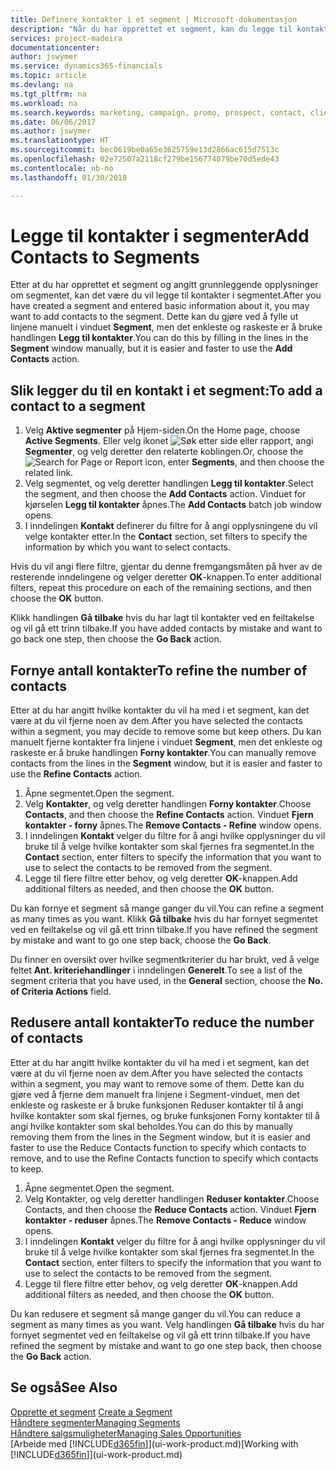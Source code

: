 ```yaml
---
title: Definere kontakter i et segment | Microsoft-dokumentasjon
description: "Når du har opprettet et segment, kan du legge til kontakter i segmentet, for eksempel som en del av en markedsføringskampanje rettet mot bestemte kunder eller klienter."
services: project-madeira
documentationcenter: 
author: jswymer
ms.service: dynamics365-financials
ms.topic: article
ms.devlang: na
ms.tgt_pltfrm: na
ms.workload: na
ms.search.keywords: marketing, campaign, promo, prospect, contact, client, customer
ms.date: 06/06/2017
ms.author: jswymer
ms.translationtype: HT
ms.sourcegitcommit: bec0619be0a65e3625759e13d2866ac615d7513c
ms.openlocfilehash: 02e72507a2118cf279be156774079be70d5ede43
ms.contentlocale: nb-no
ms.lasthandoff: 01/30/2018

---
```

# <a name="add-contacts-to-segments"></a><span data-ttu-id="7e85d-103">Legge til kontakter i segmenter</span><span class="sxs-lookup"><span data-stu-id="7e85d-103">Add Contacts to Segments</span></span>
<span data-ttu-id="7e85d-104">Etter at du har opprettet et segment og angitt grunnleggende opplysninger om segmentet, kan det være du vil legge til kontakter i segmentet.</span><span class="sxs-lookup"><span data-stu-id="7e85d-104">After you have created a segment and entered basic information about it, you may want to add contacts to the segment.</span></span> <span data-ttu-id="7e85d-105">Dette kan du gjøre ved å fylle ut linjene manuelt i vinduet **Segment**, men det enkleste og raskeste er å bruke handlingen **Legg til kontakter**.</span><span class="sxs-lookup"><span data-stu-id="7e85d-105">You can do this by filling in the lines in the **Segment** window manually, but it is easier and faster to use the **Add Contacts** action.</span></span>

## <a name="to-add-a-contact-to-a-segment"></a><span data-ttu-id="7e85d-106">Slik legger du til en kontakt i et segment:</span><span class="sxs-lookup"><span data-stu-id="7e85d-106">To add a contact to a segment</span></span>
1. <span data-ttu-id="7e85d-107">Velg **Aktive segmenter** på Hjem-siden.</span><span class="sxs-lookup"><span data-stu-id="7e85d-107">On the Home page, choose **Active Segments**.</span></span> <span data-ttu-id="7e85d-108">Eller velg ikonet ![Søk etter side eller rapport](media/ui-search/search_small.png "Søk etter side eller rapport"), angi **Segmenter**, og velg deretter den relaterte koblingen.</span><span class="sxs-lookup"><span data-stu-id="7e85d-108">Or, choose the ![Search for Page or Report](media/ui-search/search_small.png "Search for Page or Report icon") icon, enter **Segments**, and then choose the related link.</span></span>  
2. <span data-ttu-id="7e85d-109">Velg segmentet, og velg deretter handlingen **Legg til kontakter**.</span><span class="sxs-lookup"><span data-stu-id="7e85d-109">Select the segment, and then choose the **Add Contacts** action.</span></span> <span data-ttu-id="7e85d-110">Vinduet for kjørselen **Legg til kontakter** åpnes.</span><span class="sxs-lookup"><span data-stu-id="7e85d-110">The **Add Contacts** batch job window opens.</span></span>
3. <span data-ttu-id="7e85d-111">I inndelingen **Kontakt** definerer du filtre for å angi opplysningene du vil velge kontakter etter.</span><span class="sxs-lookup"><span data-stu-id="7e85d-111">In the **Contact** section, set filters to specify the information by which you want to select contacts.</span></span>

<span data-ttu-id="7e85d-112">Hvis du vil angi flere filtre, gjentar du denne fremgangsmåten på hver av de resterende inndelingene og velger deretter **OK**-knappen.</span><span class="sxs-lookup"><span data-stu-id="7e85d-112">To enter additional filters, repeat this procedure on each of the remaining sections, and then choose the **OK** button.</span></span>

<span data-ttu-id="7e85d-113">Klikk handlingen **Gå tilbake** hvis du har lagt til kontakter ved en feiltakelse og vil gå ett trinn tilbake.</span><span class="sxs-lookup"><span data-stu-id="7e85d-113">If you have added contacts by mistake and want to go back one step, then choose the **Go Back** action.</span></span>

## <a name="to-refine-the-number-of-contacts"></a><span data-ttu-id="7e85d-114">Fornye antall kontakter</span><span class="sxs-lookup"><span data-stu-id="7e85d-114">To refine the number of contacts</span></span>
<span data-ttu-id="7e85d-115">Etter at du har angitt hvilke kontakter du vil ha med i et segment, kan det være at du vil fjerne noen av dem.</span><span class="sxs-lookup"><span data-stu-id="7e85d-115">After you have selected the contacts within a segment, you may decide to remove some but keep others.</span></span> <span data-ttu-id="7e85d-116">Du kan manuelt fjerne kontakter fra linjene i vinduet **Segment**, men det enkleste og raskeste er å bruke handlingen **Forny kontakter**.</span><span class="sxs-lookup"><span data-stu-id="7e85d-116">You can manually remove contacts from the lines in the **Segment** window, but it is easier and faster to use the **Refine Contacts** action.</span></span>

1. <span data-ttu-id="7e85d-117">Åpne segmentet.</span><span class="sxs-lookup"><span data-stu-id="7e85d-117">Open the segment.</span></span>
2. <span data-ttu-id="7e85d-118">Velg **Kontakter**, og velg deretter handlingen **Forny kontakter**.</span><span class="sxs-lookup"><span data-stu-id="7e85d-118">Choose **Contacts**, and then choose the **Refine Contacts** action.</span></span> <span data-ttu-id="7e85d-119">Vinduet **Fjern kontakter - forny** åpnes.</span><span class="sxs-lookup"><span data-stu-id="7e85d-119">The **Remove Contacts - Refine** window opens.</span></span>
3. <span data-ttu-id="7e85d-120">I inndelingen **Kontakt** velger du filtre for å angi hvilke opplysninger du vil bruke til å velge hvilke kontakter som skal fjernes fra segmentet.</span><span class="sxs-lookup"><span data-stu-id="7e85d-120">In the **Contact** section, enter filters to specify the information that you want to use to select the contacts to be removed from the segment.</span></span>
4. <span data-ttu-id="7e85d-121">Legge til flere filtre etter behov, og velg deretter **OK**-knappen.</span><span class="sxs-lookup"><span data-stu-id="7e85d-121">Add additional filters as needed, and then choose the **OK** button.</span></span>

<span data-ttu-id="7e85d-122">Du kan fornye et segment så mange ganger du vil.</span><span class="sxs-lookup"><span data-stu-id="7e85d-122">You can refine a segment as many times as you want.</span></span> <span data-ttu-id="7e85d-123">Klikk **Gå tilbake** hvis du har fornyet segmentet ved en feiltakelse og vil gå ett trinn tilbake.</span><span class="sxs-lookup"><span data-stu-id="7e85d-123">If you have refined the segment by mistake and want to go one step back, choose the **Go Back**.</span></span>

<span data-ttu-id="7e85d-124">Du finner en oversikt over hvilke segmentkriterier du har brukt, ved å velge feltet **Ant. kriteriehandlinger** i inndelingen **Generelt**.</span><span class="sxs-lookup"><span data-stu-id="7e85d-124">To see a list of the segment criteria that you have used, in the **General** section, choose the **No. of Criteria Actions** field.</span></span>

## <a name="to-reduce-the-number-of-contacts"></a><span data-ttu-id="7e85d-125">Redusere antall kontakter</span><span class="sxs-lookup"><span data-stu-id="7e85d-125">To reduce the number of contacts</span></span>
<span data-ttu-id="7e85d-126">Etter at du har angitt hvilke kontakter du vil ha med i et segment, kan det være at du vil fjerne noen av dem.</span><span class="sxs-lookup"><span data-stu-id="7e85d-126">After you have selected the contacts within a segment, you may want to remove some of them.</span></span> <span data-ttu-id="7e85d-127">Dette kan du gjøre ved å fjerne dem manuelt fra linjene i Segment-vinduet, men det enkleste og raskeste er å bruke funksjonen Reduser kontakter til å angi hvilke kontakter som skal fjernes, og bruke funksjonen Forny kontakter til å angi hvilke kontakter som skal beholdes.</span><span class="sxs-lookup"><span data-stu-id="7e85d-127">You can do this by manually removing them from the lines in the Segment window, but it is easier and faster to use the Reduce Contacts function to specify which contacts to remove, and to use the Refine Contacts function to specify which contacts to keep.</span></span>

1. <span data-ttu-id="7e85d-128">Åpne segmentet.</span><span class="sxs-lookup"><span data-stu-id="7e85d-128">Open the segment.</span></span>
2. <span data-ttu-id="7e85d-129">Velg Kontakter, og velg deretter handlingen **Reduser kontakter**.</span><span class="sxs-lookup"><span data-stu-id="7e85d-129">Choose Contacts, and then choose the **Reduce Contacts** action.</span></span> <span data-ttu-id="7e85d-130">Vinduet **Fjern kontakter - reduser** åpnes.</span><span class="sxs-lookup"><span data-stu-id="7e85d-130">The **Remove Contacts - Reduce** window opens.</span></span>
3. <span data-ttu-id="7e85d-131">I inndelingen **Kontakt** velger du filtre for å angi hvilke opplysninger du vil bruke til å velge hvilke kontakter som skal fjernes fra segmentet.</span><span class="sxs-lookup"><span data-stu-id="7e85d-131">In the **Contact** section, enter filters to specify the information that you want to use to select the contacts to be removed from the segment.</span></span>
4. <span data-ttu-id="7e85d-132">Legge til flere filtre etter behov, og velg deretter **OK**-knappen.</span><span class="sxs-lookup"><span data-stu-id="7e85d-132">Add additional filters as needed, and then choose the **OK** button.</span></span>

<span data-ttu-id="7e85d-133">Du kan redusere et segment så mange ganger du vil.</span><span class="sxs-lookup"><span data-stu-id="7e85d-133">You can reduce a segment as many times as you want.</span></span> <span data-ttu-id="7e85d-134">Velg handlingen **Gå tilbake** hvis du har fornyet segmentet ved en feiltakelse og vil gå ett trinn tilbake.</span><span class="sxs-lookup"><span data-stu-id="7e85d-134">If you have refined the segment by mistake and want to go one step back, then choose the **Go Back** action.</span></span>

## <a name="see-also"></a><span data-ttu-id="7e85d-135">Se også</span><span class="sxs-lookup"><span data-stu-id="7e85d-135">See Also</span></span>
<span data-ttu-id="7e85d-136">[Opprette et segment](marketing-how-create-segment.md) </span><span class="sxs-lookup"><span data-stu-id="7e85d-136">[Create a Segment](marketing-how-create-segment.md) </span></span>  
[<span data-ttu-id="7e85d-137">Håndtere segmenter</span><span class="sxs-lookup"><span data-stu-id="7e85d-137">Managing Segments</span></span>](marketing-segments.md)  
[<span data-ttu-id="7e85d-138">Håndtere salgsmuligheter</span><span class="sxs-lookup"><span data-stu-id="7e85d-138">Managing Sales Opportunities</span></span>](marketing-manage-sales-opportunities.md)  
<span data-ttu-id="7e85d-139">[Arbeide med [!INCLUDE[d365fin](includes/d365fin_md.md)]](ui-work-product.md)</span><span class="sxs-lookup"><span data-stu-id="7e85d-139">[Working with [!INCLUDE[d365fin](includes/d365fin_md.md)]](ui-work-product.md)</span></span>  

